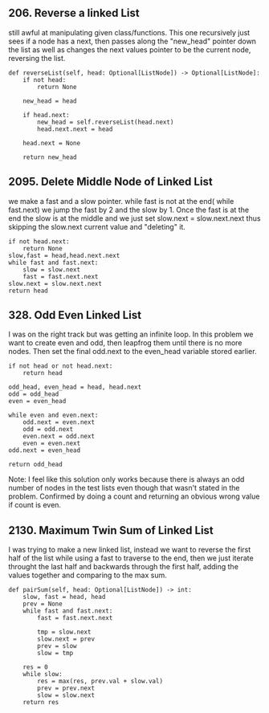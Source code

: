 ## 206. Reverse a linked List

still awful at manipulating given class/functions. This one recursively just sees if a node has a next, then passes along the "new_head" pointer down the list as well as changes the next values pointer to be the current node, reversing the list.

    def reverseList(self, head: Optional[ListNode]) -> Optional[ListNode]:
        if not head:
            return None

        new_head = head

        if head.next:
            new_head = self.reverseList(head.next)
            head.next.next = head

        head.next = None

        return new_head


## 2095. Delete Middle Node of Linked List

we make a fast and a slow pointer.
while fast is not at the end( while fast.next) we jump the fast by 2 and the slow by 1. Once the fast is at the end the slow is at the middle and we just set slow.next = slow.next.next thus skipping the slow.next current value and "deleting" it.

    if not head.next:
        return None
    slow,fast = head,head.next.next
    while fast and fast.next:
        slow = slow.next
        fast = fast.next.next
    slow.next = slow.next.next
    return head

## 328. Odd Even Linked List

I was on the right track but was getting an infinite loop. In this problem we want to create even and odd, then leapfrog them until there is no more nodes. Then set the final odd.next to the even_head variable stored earlier.

    if not head or not head.next:
        return head

    odd_head, even_head = head, head.next
    odd = odd_head
    even = even_head

    while even and even.next:
        odd.next = even.next
        odd = odd.next
        even.next = odd.next
        even = even.next
    odd.next = even_head

    return odd_head

Note: I feel like this solution only works because there is always an odd number of nodes in the test lists even though that wasn't stated in the problem. Confirmed by doing a count and returning an obvious wrong value if count is even.


## 2130. Maximum Twin Sum of Linked List

I was trying to make a new linked list, instead we want to reverse the first half of the list while using a fast to traverse to the end, then we just iterate throught the last half and backwards through the first half, adding the values together and comparing to the max sum.

    def pairSum(self, head: Optional[ListNode]) -> int:
        slow, fast = head, head
        prev = None
        while fast and fast.next:
            fast = fast.next.next

            tmp = slow.next
            slow.next = prev
            prev = slow
            slow = tmp

        res = 0
        while slow:
            res = max(res, prev.val + slow.val)
            prev = prev.next
            slow = slow.next
        return res
